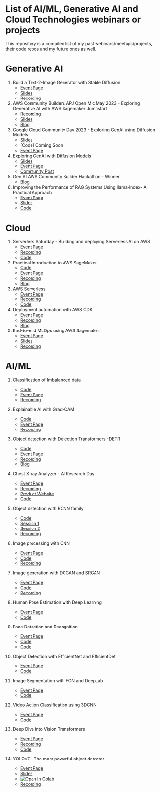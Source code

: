# List of AI/ML, Generative AI and Cloud Technologies webinars or projects

This repository is a compiled list of my past webinars/meetups/projects, their code repos and my future ones as well.

Generative AI
=============
1. Build a Text-2-Image Generator with Stable Diffusion
     * [Event Page](https://www.meetup.com/disrupt-4-0/events/290686425/)
     * [Slides](https://www.canva.com/design/DAFZaxUx8ag/uS0oi5kxdtGH1SkkVp4mrQ/edit?utm_content=DAFZaxUx8ag&utm_campaign=designshare&utm_medium=link2&utm_source=sharebutton)
     * [Recording](https://www.youtube.com/watch?v=t1DxlR3oVxE)
2. AWS Community Builders APJ Open Mic May 2023 - Exploring Generative AI with AWS Sagemaker Jumpstart
     * [Recording](https://youtu.be/EJRFoDWTXJo?t=2830)
     * [Slides](https://www.canva.com/design/DAFiVma1vbM/7jQSSnbII8jC1v9Gms6Rqw/edit?utm_content=DAFiVma1vbM&utm_campaign=designshare&utm_medium=link2&utm_source=sharebutton)
     * [Blog](https://dev.to/aws-builders/generative-ai-using-aws-sagemaker-jumpstart-1ckm)
3. Google Cloud Community Day 2023 - Exploring GenAI using Diffusion Models
     * [Slides](https://docs.google.com/presentation/d/1y2MdPOOsUOad2HLMW8oLdXWs89Z-vJwtrotJbRCXhMA/edit#slide=id.g24449df9f19_0_209)
     * [Code] Coming Soon
     * [Event Page](https://www.linkedin.com/feed/update/urn:li:activity:7065272788659355648/)
4. Exploring GenAI with Diffusion Models
     * [Slides](https://www.canva.com/design/DAFkcLniFz0/UJeMi5hfx9816vM6__Y_ow/edit?utm_content=DAFkcLniFz0&utm_campaign=designshare&utm_medium=link2&utm_source=sharebutton)
     * [Event Page](https://www.meetup.com/bangalore-ai-ml-meetup/events/293296187/)
     * [Community Post](https://www.linkedin.com/feed/update/urn:li:activity:7071458606428155904/)
5. Gen AI AWS Community Builder Hackathon - Winner
     * [Blog](https://dev.to/aws-builders/aws-cost-advisor-cb-ai-hackathon-44ck)
6. Improving the Performance of RAG Systems Using llama-Index- A Practical Approach
     * [Event Page](https://www.meetup.com/disrupt-4-0/events/294114286/)
     * [Slides](https://www.canva.com/design/DAF3HrNNq1M/Sl3MxlLbF9nF6QjLp9k1ng/view?utm_content=DAF3HrNNq1M&utm_campaign=designshare&utm_medium=link&utm_source=editor)
     * [Code](https://github.com/bismillahkani/rag)
       
Cloud
=====
1. Serverless Saturday - Building and deploying Serverless AI on AWS
      * [Event Page](https://www.linkedin.com/feed/update/urn:li:activity:7075830769331421184/)      
      * [Recording](https://www.youtube.com/live/KsRjqM-vXoQ?feature=share&t=8365)
      * [Code](https://github.com/bismillahkani/AWS-Serverless-AI)
2. Practical Introduction to AWS SageMaker
      * [Code](https://github.com/bismillahkani/Practical-Introduction-To-AWS-SageMaker)
      * [Event Page](https://www.meetup.com/Disrupt-4-0/events/271536622/)      
      * [Recording](https://www.youtube.com/watch?v=0fhayg9aPek)
      * [Blog](https://www.cellstrat.com/2020/09/27/practical-guide-to-deploy-ml-models-in-aws-sagemaker/)
3. AWS Serverless
      * [Event Page](https://www.meetup.com/Disrupt-4-0/events/282546962/)
      * [Recording](https://www.youtube.com/watch?v=aSYVz2Nf4Mc&t=1210s)
      * [Code](https://github.com/bismillahkani/AWS-Serverless-AI)
4. Deployment automation with AWS CDK
     * [Event Page](https://www.meetup.com/Disrupt-4-0/events/285223941/)
     * [Recording](https://www.youtube.com/watch?v=QibPrs1LOYY&t=3s)
     * [Blog](https://www.linkedin.com/feed/update/urn:li:activity:6928906904257671168/)
5. End-to-end MLOps using AWS Sagemaker
     * [Event Page](https://www.meetup.com/disrupt-4-0/events/287033107/)
     * [Slides](https://docs.google.com/presentation/d/1libfsHU-5W36kDz4fILa0UKCDoxbAGES/edit?usp=sharing&ouid=103887850058510011757&rtpof=true&sd=true)
     * [Recording](https://drive.google.com/file/d/1aSDeHlKpRZNki3c2Q1LZQO-unIz0PRgP/view)
       
AI/ML
=====
1. Classification of Imbalanced data
      * [Code](https://github.com/bismillahkani/imbalanced-learning)
      * [Event Page](https://www.meetup.com/Disrupt-4-0/events/268767123/)
      * [Recording](https://www.youtube.com/watch?v=g6F_zNcULKE)

2. Explainable AI with Grad-CAM
      * [Code](https://github.com/bismillahkani/grad-cam)
      * [Event Page](https://www.meetup.com/Disrupt-4-0/events/zfsxrrybcjbrb/)
      * [Recording](https://www.youtube.com/watch?v=VG8meYovZIE)
      
3. Object detection with Detection Transformers -DETR
      * [Code](https://github.com/bismillahkani/detection-transformers)
      * [Event Page](https://www.meetup.com/Disrupt-4-0/events/xqxlsrybclbcb/)
      * [Recording](https://www.youtube.com/watch?v=pKFvA2S_n7Y) 
      * [Blog](https://www.cellstrat.com/2020/08/07/end-to-end-object-detection-with-transformers/)
      
4. Chest X-ray Analyzer - AI Research Day
      * [Event Page](https://www.meetup.com/Disrupt-4-0/events/271797814/)
      * [Recording](https://www.youtube.com/watch?v=jrLbRh176I8)
      * [Product Website](https://ai.cellstrat.com/)
      * [Code](https://github.com/bismillahkani/COVID19-Xray-Analyzer)
      
5. Object detection with RCNN family
      * [Code](https://github.com/bismillahkani/object-detection-rcnn-family)
      * [Session 1](https://www.meetup.com/Disrupt-4-0/events/272547378/)
      * [Session 2](https://www.meetup.com/Disrupt-4-0/events/272927751/)
      * [Recording](https://www.youtube.com/watch?v=D9fjievbljo) 
6. Image processing with CNN
      * [Event Page](https://www.meetup.com/Disrupt-4-0/events/272556573/)
      * [Code](https://colab.research.google.com/drive/1fgTz8Tw1HHfVuyWCWyzjJaMg4SE9DpUd?authuser=1)
      * [Recording](https://www.youtube.com/watch?v=oi_n1OSHDbo) 
     
7. Image generation with DCGAN and SRGAN
      * [Event Page](https://www.meetup.com/Disrupt-4-0/events/273921687/)
      * [Code](https://drive.google.com/file/d/1heci5laE-T0_1cPeQt1D96j9jIsqkv5q/view?usp=sharing)
      * [Recording](https://www.youtube.com/watch?v=yzdQB0sVd90) 

8. Human Pose Estimation with Deep Learning
      * [Event Page](https://www.meetup.com/Disrupt-4-0/events/275535348/)
      * [Code](https://drive.google.com/file/d/1h6eWqpWxtcX5CmrUJyr4XyMv_panPMKZ/view?usp=sharing)

9. Face Detection and Recognition
      * [Event Page](https://www.meetup.com/Disrupt-4-0/events/276166688/)
      * [Code](https://drive.google.com/file/d/1G6VyjGDGQqE3iYsGBSwUoAHEoiTsvvGQ/view?usp=sharing) 
      * [Code](https://colab.research.google.com/drive/1SZHl5QgVAuG8xYJ0n_9ek_89xw75J89l?usp=sharing) 

10. Object Detection with EfficientNet and EfficientDet
      * [Event Page](https://www.meetup.com/Disrupt-4-0/events/277231694/)
      * [Code](https://colab.research.google.com/drive/1oR-lKSw0psaWGatGCv70ih3M0PktVDZa?usp=sharing)

11. Image Segmentation with FCN and DeepLab
      * [Event Page](https://www.meetup.com/Disrupt-4-0/events/277847418/)
      * [Code](https://drive.google.com/file/d/1gMYikYENZslS9KhozG5WefSKr784qvYZ/view?usp=sharing)

12. Video Action Classification using 3DCNN
      * [Event Page](https://www.meetup.com/Disrupt-4-0/events/274670864/)
      * [Code](https://colab.research.google.com/drive/1IgWoCwtPwYgqlEKm3Cml3Gy4e-uCor4r?usp=sharing)

13. Deep Dive into Vision Transformers
      * [Event Page](https://www.meetup.com/TFUGChennai/events/280273283/)
      * [Recording](https://drive.google.com/file/d/1YqbcHUxXwAo56yCH-vSGwB3xNbzQar1v/view)
      * [Code](https://github.com/bismillahkani/Vision-Transformers)        
          
14. YOLOv7 - The most powerful object detector
     * [Event Page](https://www.meetup.com/disrupt-4-0/events/287959198/)
     * [Slides](https://docs.google.com/presentation/d/1r2GSDyu1Uf5uSuSseUBSc4wNh0ObhguS/edit?usp=sharing&ouid=115871875343369560787&rtpof=true&sd=true)
     * [![Open In Colab](https://colab.research.google.com/assets/colab-badge.svg)](https://colab.research.google.com/drive/1yV7K_LGWh7cHyMKspOI4we_evO3gufIe)
     * [Recording](https://www.youtube.com/watch?v=A7sc5vc_6uI)




